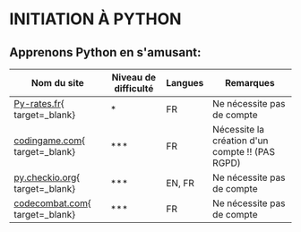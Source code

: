 # INITIATION À PYTHON

## Apprenons Python en s'amusant:

| Nom du site | Niveau de difficulté | Langues | Remarques |
| -- | -- | -- | -- |
| [Py-rates.fr](https://py-rates.fr/){ target=_blank} | * | FR | Ne nécessite pas de compte |
| [codingame.com](https://www.codingame.com/start/fr/){ target=_blank} | *** | FR | Nécessite la création d'un compte !! (PAS RGPD) |
| [py.checkio.org](https://py.checkio.org/){ target=_blank} | *** | EN, FR | Ne nécessite pas de compte |
| [codecombat.com](https://codecombat.com/){ target=_blank} | *** | FR | Ne nécessite pas de compte |